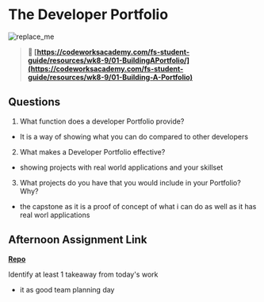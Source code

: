 # The Developer Portfolio

![replace_me](https://codeworks.blob.core.windows.net/public/assets/img/illustrations/placeholder.svg)

> **📖 [https://codeworksacademy.com/fs-student-guide/resources/wk8-9/01-BuildingAPortfolio/](https://codeworksacademy.com/fs-student-guide/resources/wk8-9/01-Building-A-Portfolio)**

## Questions

1. What function does a developer Portfolio provide?
- It is a way of showing what you can do compared to other developers

2. What makes a Developer Portfolio effective?
- showing projects with real world applications and your skillset

3. What projects do you have that you would include in your Portfolio? Why?
- the capstone as it is a proof of concept of what i can do as well as it has real worl applications

## Afternoon Assignment Link

**[Repo](https://github.com/Jacobzeme8/StackedDecks)**

Identify at least 1 takeaway from today's work

- it as good team planning day